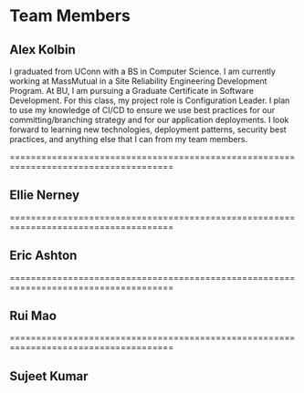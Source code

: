 # Team Members

## Alex Kolbin
I graduated from UConn with a BS in Computer Science. I am currently working at MassMutual in a Site Reliability Engineering Development Program. At BU, I am pursuing a Graduate Certificate in Software Development. For this class, my project role is Configuration Leader. I plan to use my knowledge of CI/CD to ensure we use best practices for our committing/branching strategy and for our application deployments. I look forward to learning new technologies, deployment patterns, security best practices, and anything else that I can from my team members. 

=====================================================================================

## Ellie Nerney


=====================================================================================

## Eric Ashton


=====================================================================================

## Rui Mao


=====================================================================================

## Sujeet Kumar

